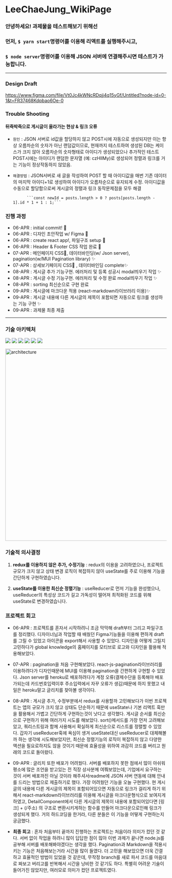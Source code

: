 # LeeChaeJung_WikiPage


### 안녕하세요! 과제물을 테스트해보기 위해선 
### 먼저, `$ yarn start`명령어를 이용해 리액트를 실행해주시고,
### `$ node server`명령어를 이용해 JSON 서버에 연결해주시면 테스트가 가능합니다.

---
### Design Draft 

https://www.figma.com/file/Vt0Jc4kWNcRDqjj4q15yGf/Untitled?node-id=0-1&t=FR37468Kdpbao6Oe-0

### Trouble Shooting

#### 뒤죽박죽으로 게시글이 올라가는 현상 & 링크 오류
- `원인` : JSON 서버로 id값을 할당하지 않고 POST시에 자동으로 생성되지만 이는 항상 오름차순의 숫자가 아닌 랜덤값이므로,
          현재까지 테스트하여 생성된 DB는 케이스가 크지 않아 오름차순의 숫자형태로 아이디가 생성되었으나 추가적인 테스트 POST시에는 아이디가 랜덤한 문자열 (예: czHlIMy)로 생성되어 
          정렬과 링크를 거는 기능이 정상작동하지 않았음.
- `해결방법` : JSON서버로 새 글을 작성하여 POST 할 때 아이디값을 매번 기존 데이터의 마지막 아이디+1로 생성하여 아이디가 오름차순으로 유지되게 수정. 
            아이디값을 수동으로 할당함으로써 게시글의 정렬과 링크 동작문제점을 모두 해결
            
            ```const newId = posts.length > 0 ? posts[posts.length - 1].id * 1 + 1 : 1;```


### 진행 과정

- 06-APR : initial commit! :tada:
- 06-APR : 디자인 초안작업 w/ Figma 🎨
- 06-APR : create react app!, 파일구조 setup 🔧
- 06-APR : Header & Footer CSS 작업 완료 🎨
- 07-APR : 메인페이지 CSS🎨, 데이터바인딩(w/ Json server), pagination(w/MUI Pagination library) ✨
- 07-APR : 상세보기페이지 CSS🎨 , 데이터바인딩 complete✨
- 08-APR : 게시글 추가 기능구현. 에러처리 및 등록 성공시 modal띄우기 작업 ✨
- 08-APR : 게시글 수정 기능구현. 에러처리 및 수정 완료 modal띄우기 작업 ✨
- 08-APR : sorting 최신순으로 구현 완료
- 09-APR : 게시글에 마크다운 적용 (react-markdown라이브러리 이용)✨
- 09-APR : 게시글 내용에 다른 게시글의 제목이 포함되면 자동으로 링크를 생성하는 기능 구현 ✨
- 09-APR : 과제물 최종 제출


---

### 기술 아키텍처 

<img src="https://img.shields.io/badge/React-61DAFB?style=flat&logo=React&logoColor=white"/> <img src="https://img.shields.io/badge/styled-components-DB7093?style=flat&logo=styled-components&logoColor=white"/> <img src="https://img.shields.io/badge/Axios-5A29E4?style=flat&logo=Axios&logoColor=white"/> <img src="https://img.shields.io/badge/MUI-007FFF?style=flat&logo=MUI&logoColor=white"/> <img src="https://img.shields.io/badge/eslint-4B32C3?style=flat&logo=eslint&logoColor=white"/> <img src="https://img.shields.io/badge/prettier-F7B93E?style=flat&logo=prettier&logoColor=white"/>

<img width="600" alt="architecture" src="https://user-images.githubusercontent.com/120077192/230770374-f9ad16be-0692-48a8-af48-8c27dce9b01a.jpg">


### 기술적 의사결정

1. **redux를 이용하지 않은 추가, 수정기능**
  : redux의 이용을 고려하였으나, 프로젝트 규모가 크지 않고 상태 변경 로직이 복잡하지 않아 useState를 주로 이용해 기능을 간단하게 구현하였습니다. 
  
2. **useState를 이용한 최신순 정렬기능**
  : useReducer로 먼저 기능을 완성했으나, useReducer의 특성상 코드가 길고 가독성이 떨어져 최적화된 코드를 위해 useState로 변경하였습니다. 



### 프로젝트 회고
- 06-APR : 프로젝트를 혼자서 시작하려니 조금 막막해 draft부터 그리고 파일구조를 정리했다. 디자이너님과 작업할 때 배웠던 Figma기능들을 이용해 편하게 draft를 그릴 수 있었고 아이콘을 export해서 사용할 수 있었다. 디자인을 어떻게 그릴지 고민하다가 global knowledge의 홈페이지를 모티브로 로고와 디자인을 활용해 적용해보았다. 

- 07-APR : pagination을 처음 구현해보았다. react-js-pagination라이브러리를 이용하려다가 디자인때문에 MUI를 이용해 pagination을 간편하게 구현할 수 있었다. Json server를 heroku로 배포하려다가 계정 오류(결제수단을 등록해야 배포가되는데 카드번호입력이후 주소입력에서 자꾸 오류가 생김)때문에 하지 못했고 내일은 heroku말고 글리치를 찾아볼 생각이다.

- 08-APR : 게시글 추가, 수정부분에서 redux를 사용할까 고민해보다가 이번 프로젝트는 앱의 규모가 크지 않고 상태도 단순하기 때문에 useState나 기본 리액트 훅만을 활용해서 가볍고 간단하게 구현하는것이 낫다고 생각했다. 게시글 순서를 최신순으로 구현하기 위해 여러가지 시도를 해보았다. sort()메서드를 가장 먼저 고려해보았고, 쿼리스트링과 함께 사용해서 확실하게 최신순으로 리스트를 정렬할 수 있었다. 갑자기 useReducer훅에 욕심이 생겨 useState대신 useReducer로 대체해볼까 하는 생각에 시도해보았지만, 최신순 정렬기능의 로직이 복잡하지 않고 다양한 액션을 필요로하지도 않을 것이기 때문에 효율성을 위하여 과감히 코드를 버리고 원래의 코드로 돌아왔다. 

- 09-APR : 글리치 또한 배포가 어려웠다. 서버를 배포하지 못한 점에서 많이 아쉬워 평소에 많은 조언을 받고있는 전 직장 상사분께 여쭤보았는데, 기업에서 요구하는 것이 서버 배포까진 아닐 것이라 해주셔서readme에 JSON 서버 연동에 대해 안내를 드리는 방법으로 제출하기로 했다. 가장 어려웠던 기능을 오늘 구현했다. 현 게시글의 내용에 다른 게시글의 제목이 포함되어있으면 자동으로 링크가 걸리게 하기 위해서 react-markdown라이브러리를 이용해 게시글을 마크다운형식으로 보여지게 하였고, DetailComponent에서 다른 게시글의 제목이 내용에 포함되어있다면 [링크] + (/주소) 의 구조로 변환시키게하는 함수를 만들어 마크다운으로인해 링크가 생성되게 했다. 거의 하드코딩을 한거라, 다른 분들은 이 기능을 어떻게 구현하는지 궁금했다. 

- **최종 회고** : 혼자 처음부터 끝까지 진행하는 프로젝트는 처음이라 의미가 컸던 것 같다. 서버 없이 작업을 하려니 많이 답답한 점이 많아 이번 과제가 끝나면 node.js를 공부해 서버를 배포해봐야겠다는 생각을 했다. Pagination과 Markdown을 적용시키는 기능은 처음해보는거라 시간을 많이 들였다. 더 고민을 해보았으면 더욱 간결하고 효율적인 방법이 있었을 것 같은데, 무작정 branch를 새로 파서 코드를 마음대로 짜보고 버리고를 반복해서 시간을 낭비한 것 같기도 하다. 특별히 어려운 기술이 들어가진 않았지만, 여러모로 의미가 컸던 프로젝트였다. 
